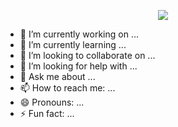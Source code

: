 
<!-- **KimGyeongMin-KR/KimGyeongMin-KR** is a ✨ _special_ ✨ repository because its `README.md` (this file) appears on your GitHub profile.

Here are some ideas to get you started: -->
<p align="center">
<img src="https://github-readme-stats.vercel.app/api?username=KimGyeongMin-KR&theme=radical&show_icons=true&count_private=true&include_all_commits=true">
</p>

- 🔭 I’m currently working on ...
- 🌱 I’m currently learning ...
- 👯 I’m looking to collaborate on ...
- 🤔 I’m looking for help with ...
- 💬 Ask me about ...
- 📫 How to reach me: ...
- 😄 Pronouns: ...
- ⚡ Fun fact: ...
